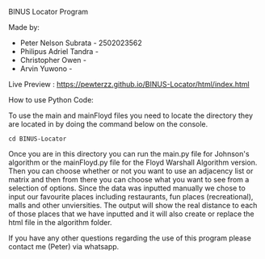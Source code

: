BINUS Locator Program

Made by:
- Peter Nelson Subrata - 2502023562
- Philipus Adriel Tandra -
- Christopher Owen -
- Arvin Yuwono -

Live Preview : https://pewterzz.github.io/BINUS-Locator/html/index.html

How to use Python Code:  

To use the main and mainFloyd files you need to locate the directory they are located in by doing the command below on the console.
```
cd BINUS-Locator
```  
Once you are in this directory you can run the main.py file for Johnson's algorithm or the mainFloyd.py file for the Floyd Warshall Algorithm version.  
Then you can choose whether or not you want to use an adjacency list or matrix and then from there you can choose what you want to see from a selection of options.
Since the data was inputted manually we chose to input our favourite places including restaurants, fun places (recreational), malls and other unviersities. The output will show the real distance to each of those places that we have inputted and it will also create or replace the html file in the algorithm folder.

If you have any other questions regarding the use of this program please contact me (Peter) via whatsapp.
